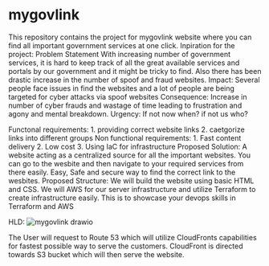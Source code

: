 # mygovlink
This repository contains the project for mygovlink website where you can find all important government services at one click.
Inpiration for the project: Problem Statement
With increasing number of government services, it is hard to keep track of all the great available services and portals by our government and it might be tricky to find. Also there has been drastic increase in the number of spoof and fraud websites. 
Impact: Several people face issues in find the websites and a lot of people are being targeted for cyber attacks via spoof websites
Consequence: Increase in number of cyber frauds and wastage of time leading to frustration and agony and mental breakdown. 
Urgency: If not now when? if not us who?

Functonal requirements: 1. providing correct website links 2. caetgorize links into different groups
Non functional requirements: 1. Fast content delivery 2. Low cost 3. Using IaC for infrastructure
Proposed Solution: A website acting as a centralized source for all the important websites. You can go to the wesbite and then navigate to your required services from there easily. Easy, Safe and secure way to find the correct link to the wesbites.
Proposed Structure: We will build the website using basic HTML and CSS. We will AWS for our server infrastructure and utilize Terraform to create infrastructure easily. This is to showcase your devops skills in Terraform and AWS

HLD: 
![mygovlink drawio](https://github.com/user-attachments/assets/1eef6fa0-193f-4aa0-a51c-a09bfb014c84)

The User will request to Route 53 which will utilize CloudFronts capabilities for fastest possible way to serve the customers. CloudFront is directed towards S3 bucket which will then serve the website.



